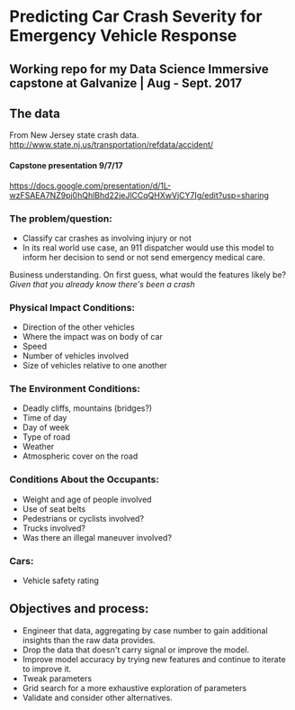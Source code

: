 # Predicting Car Crash Severity for Emergency Vehicle Response


## Working repo for my Data Science Immersive capstone at Galvanize  |  Aug - Sept. 2017

## The data
From New Jersey state crash data.
http://www.state.nj.us/transportation/refdata/accident/


#### Capstone presentation 9/7/17
https://docs.google.com/presentation/d/1L-wzFSAEA7NZ9pj0hQhlBhd22jeJlCCqQHXwVjCY7Ig/edit?usp=sharing



### The problem/question:
- Classify car crashes as involving injury or not
- In its real world use case, an 911 dispatcher would use this model to inform her decision to send or not send emergency medical care.


Business understanding. On first guess, what would the features likely be?
*Given that you already know there's been a crash*

### Physical Impact Conditions:
- Direction of the other vehicles
- Where the impact was on body of car
- Speed
- Number of vehicles involved
- Size of vehicles relative to one another

### The Environment Conditions:
- Deadly cliffs, mountains (bridges?)
- Time of day
- Day of week
- Type of road
- Weather
- Atmospheric cover on the road

### Conditions About the Occupants:
- Weight and age of people involved
- Use of seat belts
- Pedestrians or cyclists involved?
- Trucks involved?
- Was there an illegal maneuver involved?

### Cars:
- Vehicle safety rating


## Objectives and process:
- Engineer that data, aggregating by case number to gain additional insights than the raw data provides.
- Drop the data that doesn't carry signal or improve the model.
- Improve model accuracy by trying new features and continue to iterate to improve it.
- Tweak parameters
- Grid search for a more exhaustive exploration of parameters
- Validate and consider other alternatives.
